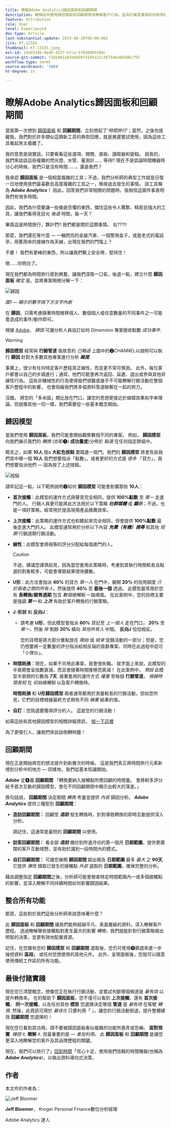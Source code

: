 ```yaml
---
title: 瞭解Adobe Analytics歸因面板和回顧期間
description: 瞭解如何使用歸因面板和回顧期間來瞭解客戶行為，並自訂維度專案如何取得成功事件的評分。
feature: Attribution
role: User
level: Experienced
doc-type: Article
last-substantial-update: 2023-06-20T00:00:00Z
jira: KT-13181
thumbnail: KT-13181.jpeg
exl-id: 1da9334b-0edb-4237-b7ca-57640865208c
source-git-commit: f1bb981a83eb698f4185a22c367346a9ddd0c755
workflow-type: tm+mt
source-wordcount: '1664'
ht-degree: 1%

---
```


# 瞭解Adobe Analytics歸因面板和回顧期間

當我第一次想到 [歸因面板](https://experienceleague.adobe.com/docs/analytics-platform/using/cja-workspace/panels/attribution.html?lang=en) 和 **回顧期間**，立刻想起了&#39;*時間旅行&#39;*；當然，之後也提醒我，我們對於許多類似這類新工具的典型回應，就是推遲嘗試使用，因為這些工具看起來太複雜了。

我的意思是說實話，只要看看這些選項、開關、面板、讀取器和旋鈕。  說真的，我們來談談這些複雜的閃光燈、水管、量測計…… 等待!!  現在不是談論時間機器時分心的時候，我們只是沒有時間……，還是我們？

我承認 **歸因面板** 是一個相當複雜的工具；不過，我們分析師的典型工作就是日復一日地使用我們最喜歡且高度複雜的工具之一，檢視過去發生的事情。 該工具稱為 ***Adobe Analytics***！  因此，回答我們非常相關的問題時，我相信這兩件事表明我們有很多時間。

因此，我們為什麼要讓一些像是恐懼的東西，擋住這些令人驚歎、精密且強大的工具，讓我們看得見目光 *後退* 時間，每一天？

畢竟這是時間旅行，夥計們!!  我們都是關於這類事情。  右???!!

那麼，我們還在等什麼 — 一輛閃亮的金屬汽車、一個警用盒子，或是老式的電話亭，用舊雨傘的接線作為天線，出現在我們的門階上？

不要！  我們有更棒的東西，所以讓我們繫上安全帶，堅持住！

嗯……你明白了。


現在我們都為時間旅行感到興奮，讓我們深吸一口氣，後退一點，建立什麼 **歸因面板** *確定* 是，並將專案稍微分解一下：

![歸因](assets/attribution.png)

*圖1 — 顯示的數字與下方文字內嵌*

在 **歸因**，只需考慮隨著時間推移個人、數個個人或任意數量的不同事件之一可能會造成的事件/動作即可。

根據 [Adobe](https://experienceleague.adobe.com/docs/analytics-platform/using/cja-workspace/attribution/overview.html?lang=en)， *歸因* 可讓分析人員自訂如何 *Dimension* 專案接收點數 *成功事件*.


>[!WARNING]
>
>**歸因模型** 經常與 **行銷管道** 我故意的 *已略過* 上圖中的❷CHANNEL以說明可以執行 **歸因** 針對大多數其他專案進行分析 ***維度***.


事實上，很少有任何特定客戶歷程真正線性，而且更不常可預測。  此外，每位客戶都會以自己的步調進行；通常，他們可能會再次返回、延遲、退出或參與其他非線性行為。 這些非機械性的行為使得我們很難或幾乎不可能瞭解行銷活動在整個客戶歷程中的影響， 也會阻礙我們將多個資料管道聯繫在一起的努力。

沒錯。  將您的「多米諾」類比放在門口，讓您的思想更接近於蝴蝶效果和字串理論，但就像其他一切一樣，我們需要從一些基本概念開始。

## **歸因模型**

當我們使用 **歸因面板**，我們可能會開始觀察數個不同的專案。  例如， **歸因模型** 向我們展示我們的 *轉換* (亦即❶) **成功量度**)分佈於 *點選* 在任何指定群組中。

簡言之，如果 **10人** 按a **大紅色按鈕** 要踏進一扇門，我們的 **歸因模型** 將會告訴我們其中哪一個 **10人** 我們想要指派「點數」，或者更好的方式是 *很多* 「貸方」，我們想要指派他們 — 因為按了上述按鈕。

![按鈕](assets/button.png)

請牢記這一點，以下範例說明❸如何 **歸因模型** 可能會影響那些 **10人**：

- **首次接觸**：此模型的運作方式與聲音完全相同，提供 **100%點數** 至 *第一* 走進門的人。  行銷人員更可能將此方法用於以下策略 ***社群媒體*** 或 ***顯示***；不過，也是一項好策略，經常用於提高現場產品推薦效率。
- **上次接觸**：此策略的運作方式也和聽起來完全相同，但會提供 **100%點數** 最後走進大門的人。  此模型通常用於分析以下內容 ***免費（有機）搜尋*** 和其他 *短期* 行銷週期行銷活動。
- **線性**：此模型會將相等的評分分配給每個進門的人。

  >[!CAUTION]
  >
  >不過，建議您謹慎起見，因為當您套用此策略時，考慮到其執行時間較長且點選的對象較多，可能會導致結果很快擴散。

- **U形**：此方法會指派 **40%** 的貸方 *第一人* 在門中，展開 **20%** 的信用額度 *介於兩者之間的所有人*，然後提供 **40%** 至 **最後一個** 透過。 此模型最常用於您有 **長轉換/銷售週期** 包含 *數個接觸點* 一路順風。  在此案例中，您的目標主要是強調 ***第一*** 和 ***上次*** 有助於客戶轉換的行銷策略。
- **J**-**形狀** 和 **反向J**：
   - 請考慮 **U形**，但此模型會指派 **60%** 貸記至 *上一個人* 走在門口， **20%** 至 *第一*，然後 *除* 剩餘 **20%** 橫向 *其他所有人* 中間。  **反向J** 恰恰相反。

     您的目標是將大部分重點放在 *開始* 或 *結束* 促銷活動的一部分；但是，您仍想要將一定數量的評分指派給相反端的貢獻專案，同時在此過程中認可「小傢伙」。

- **時間耗損**：現在，如果不共用此專案，我會很失職。 就字面上來說，此模型的半衰期會呈指數衰減，而且會隨著時間推移而衰減！  在此案例中， *預設* 此模型半衰期的引數為 **7天**.  接著套用的運作方式 *權重* 至每個 **行銷管道**， *根據時間長短* 在 *初始接觸點* 以及客戶轉換時。

  **時間耗損** 和 **U形歸因模型** 兩者通常都用於測量較長的行銷活動，但如您所見，它們的目標根據最終方式稍有不同 *稱重* 結果的值。

- **自訂**：您挑選要獲得評分的人。  這是您的行銷活動！

如需這些和其他歸因模型的相關詳細資訊， [按一下這裡](https://experienceleague.adobe.com/docs/analytics/analyze/analysis-workspace/attribution/models.html?lang=en)

為了更吸引人，讓我們來談談倒轉時鐘！

## **回顧期間**

現在正是開始將您的想法提升到新層次的時候。  這是我們真正將時間旅行元素新增到分析中的地方 — 同樣地，我們從基本知識開始。

***Adobe*** 定❹義 **回顧期間** 「轉換要納入接觸點所應回顧的時間量。 會將較多評分給予首次互動的歸因模型，會在不同回顧期間中顯示出較大的落差。」


換句話說， **回顧期間** 決定期間 *轉換* 考量並提供 *內容* 歸因分析。 ***Adobe Analytics*** 提供三種型別 **回顧期間**：

- **造訪回顧期間：** 回顧至 ***造訪*** 發生轉換時，針對導致轉換的即時互動提供深入分析。

  請記住，這通常是最短的 **回顧期間** 以使用。
- **訪客回顧期間：** 看全部 ***造訪*** 備份到所選月份的第一個月 **日期範圍**，提供更廣闊的客戶互動視野，並有助於識別一段時間內的模式。
- **自訂回顧期間：** 可讓您展開 **歸因期間** 超出報告 **日期範圍** 最多 *最大* 之 **90天**.  它提供 *彈性* 擷取已發生的接觸點 *外部* 選取的 **日期範圍**，確保完整的分析。

藉由調整指定 **回顧期間**&#x200B;之後，分析師可能會檢查特定時間範圍內一或多個接觸點的影響，並深入瞭解不同持續時間如何影響歸因結果。

## **整合所有功能**

那麼，這些對於我們這些分析師來說意味著什麼？

此 **歸因面板** 和 **回顧期間** 讓我們能夠超越平凡、表面層級的資料，深入瞭解客戶歷程。 透過瞭解哪些接觸點對產生最大的影響 *轉換*，我們就能針對行銷策略做出明智的決策，並更有效地配置資源。

記住，在您擁有您的 **歸因模型** 和 **回顧期間** 選取後，您仍可使用❺篩選來進一步操控資料 **區段，** 或任何您想使用的其他元件。  此外，呈現面板後，您就可以隨意使用傳統工作區的所有功能。

## **最後付諸實踐**

現在您已清楚概念，想像您正在執行行銷活動，並嘗試判斷哪個頻道是 *最有效* 以提升轉換率。 在的幫助下 **歸因面板**，您不僅可以看到 **上次接觸**，還有 **首次接觸**， **同一次接觸**，以及任何其他 **模型** 您選擇決定哪個 **管道** 是 *最有效* 在駕駛 *轉換*. 然後，此資訊可用於 *最佳化* 只要利用「 」，讓您的行銷活動倒退，提升整體績效 **回顧期間** 您選擇的！

現在您已看到其功用，請不要被歸因面板看似複雜的功能所愚弄或恐嚇。  **面對現實**.  *擁抱* it.  **瞭解** it.
但最重要的是 —  *善加利用。* 此 **歸因面板** 和 **回顧期間** 是讓您更深入地瞭解您的客戶及其品牌歷程的關鍵。

現在，我們可以旅行了」[回到時間](https://youtu.be/gVryJmZNFdU)「信心十足，使用我們信賴的時間機器(也稱為 ***Adobe Analytics***)，以做出資料導向式決策。

## 作者

本文件的作者為：

![Jeff Bloomer](assets/jeff-headshot.png)

**Jeff Bloomer**， Kroger Personal Finance數位分析經理

Adobe Analytics 達人

